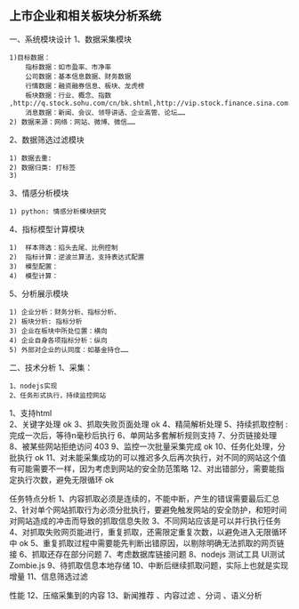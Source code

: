 上市企业和相关板块分析系统
--------------------------
一、系统模块设计
1、数据采集模块
>
	1)目标数据：
		指标数据：如市盈率、市净率
		公司数据：基本信息数据、财务数据
		行情数据：融资融券信息、板块、龙虎榜
		板块数据：行业、概念、指数 ,http://q.stock.sohu.com/cn/bk.shtml,http://vip.stock.finance.sina.com.cn/mkt/
		消息数据：新闻、会议、领导讲话、企业高管、论坛……
	2) 数据来源：网络：网站、微博、微信……

2、数据筛选过滤模块
>
	1) 数据去重: 
	2) 数据归类: 打标签
	3) 

3、情感分析模块
>
	1) python: 情感分析模块研究

4、指标模型计算模块
>
	1)	样本筛选：掐头去尾、比例控制
	2)	指标计算：逆波兰算法，支持表达式配置
	3)	模型配置：
	4)	模型计算：

5、分析展示模块
>
	1) 企业分析：财务分析、指标分析、
	2) 板块分析: 指标分析
	3) 企业在板块中所处位置：横向
	4) 企业自身各项指标分析：纵向
	5) 外部对企业的认同度：如基金持仓……

二、技术分析
1、采集：
>
	1、nodejs实现
	2、任务形式执行，持续监控网站

1、支持html				
2、关键字处理			ok
3、抓取失败页面处理		ok
4、精简解析处理
5、持续抓取控制			:完成一次后，等待n毫秒后执行
6、单网站多套解析规则支持
7、分页链接处理
8、被某些网站拒绝访问 403
9、监控一次批量采集完成 	ok
10、任务化处理，分批执行	ok
11、对未能采集成功的可以推迟多久后再次执行，对不同的网站这个值有可能需要不一样，因为考虑到网站的安全防范策略
12、对出错部分，需要能指定执行次数，避免无限循环 ok

任务特点分析
1、内容抓取必须是连续的，不能中断，产生的错误需要最后汇总
2、针对单个网站抓取行为必须分批执行，要避免触发网站的安全防护，和短时间对网站造成的冲击而导致的抓取信息失败
3、不同网站应该是可以并行执行任务
4、对抓取失败网页能进行，重复抓取，还需限定重复次数，以避免进入无限循环中  ok
5、重复抓取过程中需要能先判断出错原因，以剔除明确无法抓取的网页链接
6、抓取还存在部分问题
7、考虑数据库链接问题
8、nodejs 测试工具 UI测试Zombie.js
9、待抓取信息本地存储
10、中断后继续抓取问题，实际上也就是实现增量
11、信息筛选过滤

性能
12、压缩采集到的内容
13、新闻推荐 、内容过滤 、分词 、语义分析